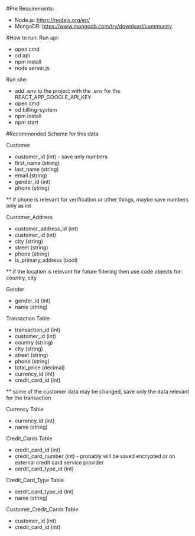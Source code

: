 #Pre Requirements:
- Node.js: https://nodejs.org/en/
- MongoDB: https://www.mongodb.com/try/download/community

#How to run:
Run api:
- open cmd
- cd api
- npm install
- node server.js

Run site:
- add .env to the project with the .env for the REACT_APP_GOOGLE_API_KEY
- open cmd
- cd billing-system
- npm install
- npm start


#Recommended Scheme for this data:

Customer
- customer_id (int) - save only numbers
- first_name (string)
- last_name (string)
- email (string)
- gender_id (int)
- phone (string)

** if phone is relevant for verification or other things, maybe save numbers only as int

Customer_Address
- customer_address_id (int)
- customer_id (int)
- city (string)
- street (string)
- phone (string)
- is_primary_address (bool)

** if the location is relevant for future filtering then use code objects for: country, city


Gender
- gender_id (int)
- name (string)


Transaction Table
- transaction_id (int)
- customer_id (int)
- country (string)
- city (string)
- street (string)
- phone (string)
- total_price (decimal)
- currency_id (int)
- credit_card_id (int)

** some of the customer data may be changed, save only the data relevant for the transaction


Currency Table
- currency_id (int)
- name (string)


Credit_Cards Table
- credit_card_id (int)
- credit_card_number (int) - probably will be saved encrypted or on external credit card service provider
- cerdit_card_type_id (int)


Credit_Card_Type Table
- cerdit_card_type_id (int)
- name (string)


Customer_Credit_Cards Table
- customer_id (int)
- credit_card_id (int)
